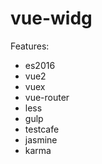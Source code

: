 # vue-widg

Features:

 - es2016
 - vue2
 - vuex
 - vue-router
 - less
 - gulp
 - testcafe
 - jasmine
 - karma
